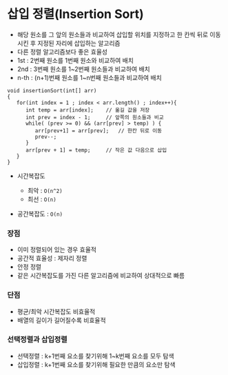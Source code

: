 # 삽입 정렬(Insertion Sort)
- 해당 원소를 그 앞의 원소들과 비교하여 삽입할 위치를 지정하고 한 칸씩 뒤로 이동시킨 후 지정된 자리에 삽입하는 알고리즘
- 다른 정렬 알고리즘보다 좋은 효율성
- 1st : 2번째 원소를 1번째 원소와 비교하여 배치
- 2nd : 3번째 원소를 1~2번째 원소들과 비교하여 배치
- n-th : (n+1)번째 원소를 1~n번째 원소들과 비교하여 배치
```
void insertionSort(int[] arr)
{
   for(int index = 1 ; index < arr.length() ; index++){
      int temp = arr[index];    // 옮길 값을 저장
      int prev = index - 1;     // 앞쪽의 원소들과 비교
      while( (prev >= 0) && (arr[prev] > temp) ) {
         arr[prev+1] = arr[prev];   // 한칸 뒤로 이동
         prev--;    
      }
      arr[prev + 1] = temp;     // 작은 값 다음으로 삽입
   }
}
```
- 시간복잡도

   - 최악 : `O(n^2)`
   - 최선 : `O(n)`

- 공간복잡도 : `O(n)`

### 장점
- 이미 정렬되어 있는 경우 효율적
- 공간적 효율성 : 제자리 정렬
- 안정 정렬
- 같은 시간복잡도를 가진 다른 알고리즘에 비교하여 상대적으로 빠름

### 단점
- 평균/최악 시간복잡도 비효율적
- 배열의 길이가 길어질수록 비효율적

### 선택정렬과 삽입정렬
- 선택정렬 : k+1번째 요소를 찾기위해 1~k번째 요소를 모두 탐색
- 삽입정렬 : k+1번째 요소를 찾기위해 필요한 만큼의 요소만 탐색
